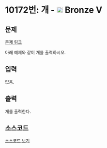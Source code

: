 # 10172번: 개 - <img src="https://static.solved.ac/tier_small/1.svg" style="height:20px" /> Bronze V

<!-- performance -->

<!-- 문제 제출 후 깃허브에 푸시를 했을 때 제출한 코드의 성능이 입력될 공간입니다.-->

<!-- end -->

## 문제

[문제 링크](https://boj.kr/10172)

<p>아래 예제와 같이 개를 출력하시오.</p>

## 입력

<p>없음.</p>

## 출력

<p>개를 출력한다.</p>

## 소스코드

[소스코드 보기](개.py)